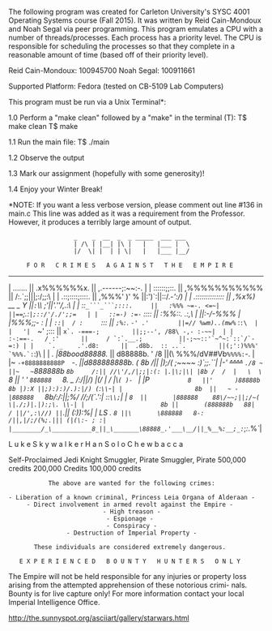 The following program was created for Carleton University's SYSC 4001 Operating Systems course (Fall 2015).
It was written by Reid Cain-Mondoux and Noah Segal via peer programming.
This program emulates a CPU with a number of threads/processes. Each process has a priority level. The CPU is responsible
for scheduling the processes so that they complete in a reasonable amount of time (based off of their priority level).

Reid Cain-Mondoux: 100945700  Noah Segal: 100911661

Supported Platform: Fedora (tested on CB-5109 Lab Computers)


This program must be run via a Unix Terminal*:

1.0 Perform a "make clean" followed by a "make" in the terminal (T):
      T$ make clean
      T$ make

1.1 Run the main file:
      T$ ./main

1.2 Observe the output

1.3 Mark our assignment (hopefully with some generosity)!

1.4 Enjoy your Winter Break!

*NOTE: If you want a less verbose version, please comment out line #136 in main.c
      This line was added as it was a requirement from the Professor. However, it produces a terribly
      large amount of output.



                      _    _  __  _  _ _____  ___ ___
                      | /\ | |__| |\ |   |   |___ |  \
                      |/  \| |  | | \|   |   |___ |__/

         F O R   C R I M E S   A G A I N S T   T H E   E M P I R E
 ________________________  _________________________  _______________________
|        .......         ||      .x%%%%%%x.         ||  ,.------;:~~:-.      |
|      ::::::;;::.       ||     ,%%%%%%%%%%%        || /:.\`;;|||;:/;;:\     |
|    .::;::::;::::.      ||    ,%%%'  )'  \%        ||:')\`:\||::/.-_':/)    |
|   .::::::::::::::      ||   ,%x%) __   _ Y        ||`:`\\\ ;'||'.''/,.:\   |
|   ::`_```_```;:::.     ||   :%%% ~=-. <=~|        ||==`;.:`|;::/'/./';;=   |
|   ::=-) :=-`  ::::     ||   :%%::. .:,\  |        ||:-/-%%% | |%%%;;_- _:  |
| `::|  / :     `:::     ||   `;%:`\. `-' .'        ||=// %wm)..(mw%`_ :`:\  |
|   '|  `~'     ;:::     ||    ``x`. -===-;         ||;;--', /88\ -,- :-~~|  |
|    :-:==-.   / :'      ||     / `:`.__.;          ||-;~~::'`~^~:`::`/`-=:) |
|    `. _    .'.d8:      ||  .d8b.  :: ..`.         ||(;':)%%%' `%%%.`:``:)\ |
| _.  |88bood88888._     || d88888b.  '  /8         ||(\ %%%/dV##Vb`%%%%:`-. |
|~  `-+8888888888P  `-. _||d888888888b. ( 8b       /|| |);/( ;~~~~ :)\`;;.``\|
|-'     ~~^^^^~~  `./8 ~ ||~   ~`888888b  `8b     /:|| //\'/,/|;;|:(: |.|\;|\|
|8b /  /  |   \  \  `8   ||  ' ' `888888   `8. _ /:/||/) |(/ | / \|\\`( )- ` |
|P        `          8   ||'      )88888b   8b |):X ||;):):)/.):|/) (`:`\\`-`|
|                    8b  ||   ~ - |888888   `8b/:/:\||;%/ //;/(\`.':| ::`\\;`|
|                    `8  ||       |888888    88\/~~;||;/~( \|./;)|.|):;\. \\-|
|                     8b ||       (888888b   88|  / ||/',:\//) ||`.|| (:\)):%|
| LS      .           `8 ||\       \888888   8-:   /||,|/;/(%;.||| (|(\:- ; :|
|________/_\___________8_||_\_______\88888_.'___\__/||_%__%:__;_:`_;_:_.\%_`_|

L u k e  S k y w a l k e r      H a n   S o l o          C h e w b a c c a

Self-Proclaimed Jedi Knight     Smuggler, Pirate         Smuggler, Pirate
     500,000 credits            200,000 Credits          100,000 credits

               The above are wanted for the following crimes:

    - Liberation of a known criminal, Princess Leia Organa of Alderaan -
         - Direct involvement in armed revolt against the Empire -
                              - High treason -
                               - Espionage -
                               - Conspiracy -
                    - Destruction of Imperial Property -

           These individuals are considered extremely dangerous.

       E X P E R I E N C E D   B O U N T Y   H U N T E R S   O N L Y

  The Empire will not  be held  responsible  for any  injuries or property
  loss arising from the  attempted apprehension of these  notorious crimi-
  nals. Bounty is for live capture only! For more information contact your
  local Imperial Intelligence Office.
  
  http://the.sunnyspot.org/asciiart/gallery/starwars.html
